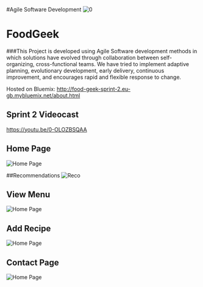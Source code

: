#Agile Software Development
![0](http://i.imgur.com/0cujiPL.png)

# FoodGeek

###This Project is developed using Agile Software development methods in which solutions have evolved through collaboration between self-organizing, cross-functional teams. 
We have tried to implement adaptive planning, evolutionary development, early delivery, continuous improvement, and encourages rapid and flexible response to change. 

Hosted on Bluemix: http://food-geek-sprint-2.eu-gb.mybluemix.net/about.html



## Sprint 2 Videocast
https://youtu.be/0-OLOZBSQAA

## Home Page
![Home Page](http://i.imgur.com/1tq39jI.png)

##Recommendations
![Reco](http://i.imgur.com/bH81GAC.png)

## View Menu
![Home Page](http://i.imgur.com/6hMKn04.png)

## Add Recipe
![Home Page](http://i.imgur.com/HO4taSR.png)

## Contact Page
![Home Page](http://i.imgur.com/nqj7KLP.png)

